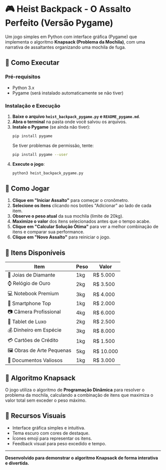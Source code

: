 # 🎮 Heist Backpack - O Assalto Perfeito (Versão Pygame)

Um jogo simples em Python com interface gráfica (Pygame) que implementa o algoritmo **Knapsack (Problema da Mochila)**, com uma narrativa de assaltantes organizando uma mochila de fuga.

## 🚀 Como Executar

### Pré-requisitos
- Python 3.x
- Pygame (será instalado automaticamente se não tiver)

### Instalação e Execução

1. **Baixe o arquivo `heist_backpack_pygame.py` e `README_pygame.md`**.
2. **Abra o terminal** na pasta onde você salvou os arquivos.
3. **Instale o Pygame** (se ainda não tiver):
   ```bash
   pip install pygame
   ```
   Se tiver problemas de permissão, tente:
   ```bash
   pip install pygame --user
   ```
4. **Execute o jogo**:
   ```bash
   python3 heist_backpack_pygame.py
   ```

## 🎯 Como Jogar

1. **Clique em "Iniciar Assalto"** para começar o cronômetro.
2. **Selecione os itens** clicando nos botões "Adicionar" ao lado de cada item.
3. **Observe o peso atual** da sua mochila (limite de 20kg).
4. **Maximize o valor** dos itens selecionados antes que o tempo acabe.
5. **Clique em "Calcular Solução Ótima"** para ver a melhor combinação de itens e comparar sua performance.
6. **Clique em "Novo Assalto"** para reiniciar o jogo.

## 💎 Itens Disponíveis

| Item | Peso | Valor |
|------|------|-------|
| 💎 Joias de Diamante | 1kg | R$ 5.000 |
| ⌚ Relógio de Ouro | 2kg | R$ 3.500 |
| 💻 Notebook Premium | 3kg | R$ 4.000 |
| 📱 Smartphone Top | 1kg | R$ 2.000 |
| 📷 Câmera Profissional | 4kg | R$ 6.000 |
| 📱 Tablet de Luxo | 2kg | R$ 2.500 |
| 💰 Dinheiro em Espécie | 3kg | R$ 8.000 |
| 💳 Cartões de Crédito | 1kg | R$ 1.500 |
| 🖼️ Obras de Arte Pequenas | 5kg | R$ 10.000 |
| 📄 Documentos Valiosos | 1kg | R$ 3.000 |

## 🧠 Algoritmo Knapsack

O jogo utiliza o algoritmo de **Programação Dinâmica** para resolver o problema da mochila, calculando a combinação de itens que maximiza o valor total sem exceder o peso máximo.

## 🎨 Recursos Visuais

- Interface gráfica simples e intuitiva.
- Tema escuro com cores de destaque.
- Ícones emoji para representar os itens.
- Feedback visual para peso excedido e tempo.

---

**Desenvolvido para demonstrar o algoritmo Knapsack de forma interativa e divertida.**

